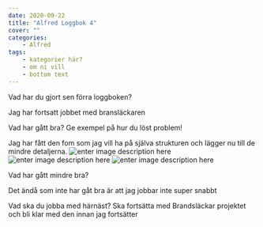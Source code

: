 ```yaml
---
date: 2020-09-22
title: "Alfred Loggbok 4"
cover: ""
categories: 
    - Alfred
tags:
    - kategorier här?
    - om ni vill
    - bottom text
---
```



Vad har du gjort sen förra loggboken?

Jag har fortsatt jobbet med bransläckaren

Vad har gått bra? Ge exempel på hur du löst problem!

Jag har fått den fom som jag vill ha på själva strukturen och lägger nu till de mindre detaljerna.
![enter image description here](https://cdn.discordapp.com/attachments/493512369662590977/757940431152611338/20-09-22_1.png)
![enter image description here](https://cdn.discordapp.com/attachments/493512369662590977/757940444691955723/20-09-22_2.png)
![enter image description here](https://cdn.discordapp.com/attachments/493512369662590977/757940459698913311/20-09-22_3.png)

Vad har gått mindre bra? 

Det ändå som inte har gåt bra är att jag jobbar inte super snabbt

Vad ska du jobba med härnäst?
Ska fortsätta med Brandsläckar projektet och bli klar med den innan jag fortsätter
